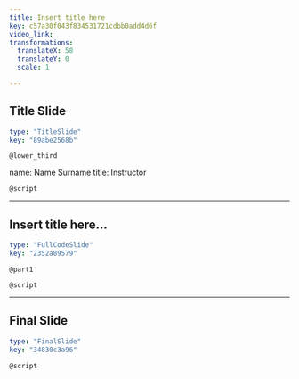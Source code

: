 ```yaml
---
title: Insert title here
key: c57a30f043f834531721cdbb0add4d6f
video_link:
transformations:
  translateX: 58
  translateY: 0
  scale: 1

---
```

## Title Slide

```yaml
type: "TitleSlide"
key: "89abe2568b"
```

`@lower_third`

name: Name Surname
title: Instructor


`@script`



---
## Insert title here...

```yaml
type: "FullCodeSlide"
key: "2352a89579"
```

`@part1`



`@script`



---
## Final Slide

```yaml
type: "FinalSlide"
key: "34830c3a96"
```

`@script`


